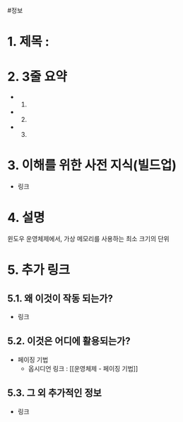 #정보
# 1. 제목 :

# 2. 3줄 요약
- 1.
- 2.
- 3.
# 3. 이해를 위한 사전 지식(빌드업)
- 링크
# 4. 설명
윈도우 운영체제에서, 가상 메모리를 사용하는 최소 크기의 단위

# 5. 추가 링크

## 5.1. 왜 이것이 작동 되는가?
- 링크
## 5.2. 이것은 어디에 활용되는가?
- 페이징 기법
	- 옵시디언 링크 : [[운영체제 - 페이징 기법]]
## 5.3. 그 외 추가적인 정보
- 링크
